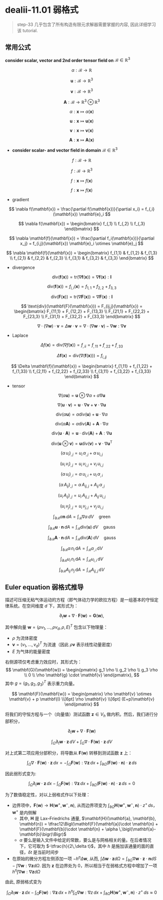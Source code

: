 # dealii-11.01 弱格式

> step-33 几乎包含了所有构造有限元求解器需要掌握的内容, 因此详细学习该 tutorial.

## 常用公式

**consider scalar, vector and 2nd order tensor field on** $\mathcal{B} \in \mathbb{R}^3$

$$
\alpha : \mathcal{B} \to \mathbb{R}
$$

$$
\mathbf{u} : \mathcal{B} \to \mathbb{R}^3
$$

$$
\mathbf{v} : \mathcal{B} \to \mathbb{R}^3
$$

$$
\mathbf{A} : \mathcal{B} \to \mathbb{R}^3 \otimes \mathbb{R}^3
$$

$$
\alpha : \mathbf{x} \mapsto \alpha \left( \mathbf{x} \right)
$$

$$
\mathbf{u} : \mathbf{x} \mapsto \mathbf{u} \left( \mathbf{x} \right)
$$

$$
\mathbf{v} : \mathbf{x} \mapsto \mathbf{v} \left( \mathbf{x} \right)
$$

$$
\mathbf{A} : \mathbf{x} \mapsto \mathbf{A} \left( \mathbf{x} \right)
$$


- **consider scalar- and vector field in domain** $\mathcal{B} \in \mathbb{R}^3$

$$
f : \mathcal{B} \to \mathbb{R}
$$

$$
f : \mathcal{B} \to \mathbb{R}^3
$$

$$
f : \mathbf{x} \mapsto f \left( \mathbf{x} \right)
$$

$$
f : \mathbf{x} \mapsto f \left( \mathbf{x} \right)
$$


* gradient

$$
\nabla f(\mathbf{x}) = \frac{\partial f(\mathbf{x})}{\partial x_i} = f_{,i}(\mathbf{x}) \mathbf{e}_i
$$

$$
\nabla f(\mathbf{x}) =
\begin{bmatrix}
    f_{,1} \\
    f_{,2} \\
    f_{,3}
\end{bmatrix}
$$

$$
\nabla \mathbf{f}(\mathbf{x}) = \frac{\partial f_i(\mathbf{x})}{\partial x_j} = f_{i,j}(\mathbf{x}) \mathbf{e}_i \otimes \mathbf{e}_j
$$

$$
\nabla \mathbf{f}(\mathbf{x}) =
\begin{bmatrix}
    f_{1,1} & f_{1,2} & f_{1,3} \\
    f_{2,1} & f_{2,2} & f_{2,3} \\
    f_{3,1} & f_{3,2} & f_{3,3}
\end{bmatrix}
$$

* divergence

$$
\text{div}(\mathbf{f}(\mathbf{x})) = \text{tr}(\nabla \mathbf{f}(\mathbf{x})) = \nabla \mathbf{f}(\mathbf{x}) : \mathbf{I}
$$

$$
\text{div}(\mathbf{f}(\mathbf{x})) = f_{i,i}(\mathbf{x}) = f_{1,1} + f_{2,2} + f_{3,3}
$$

$$
\text{div}(\mathbf{F}(\mathbf{x})) = \text{tr}(\nabla \mathbf{F}(\mathbf{x})) = \nabla \mathbf{F}(\mathbf{x}) : \mathbf{I}
$$

$$
\text{div}(\mathbf{F}(\mathbf{x})) = F_{ij,j}(\mathbf{x}) =
\begin{bmatrix}
    F_{11,1} + F_{12,2} + F_{13,3} \\
    F_{21,1} + F_{22,2} + F_{23,3} \\
    F_{31,1} + F_{32,2} + F_{33,3}
\end{bmatrix}
$$

$$
\nabla \cdot (\nabla \mathbf{w}) \cdot \mathbf{v} = \Delta \mathbf{w} \cdot \mathbf{v} = \nabla \cdot (\nabla \mathbf{w} \cdot \mathbf{v}) - \nabla \mathbf{w} : \nabla \mathbf{v}
$$

* Laplace

$$
\Delta f(\mathbf{x}) = \text{div}(\nabla f(\mathbf{x})) = f_{,ii} = f_{,11} + f_{,22} + f_{,33}
$$

$$
\Delta \mathbf{f}(\mathbf{x}) = \text{div}(\nabla (\mathbf{f}(\mathbf{x}))) = f_{i,jj}
$$

$$
\Delta \mathbf{f}(\mathbf{x}) =
\begin{bmatrix}
    f_{1,11} + f_{1,22} + f_{1,33} \\
    f_{2,11} + f_{2,22} + f_{2,33} \\
    f_{3,11} + f_{3,22} + f_{3,33}
\end{bmatrix}
$$

* tensor

$$
\nabla (\alpha \mathbf{u}) = \mathbf{u} \otimes \nabla \alpha + \alpha \nabla \mathbf{u}
$$

$$
\nabla (\mathbf{u} \cdot \mathbf{v}) = \mathbf{u} \cdot \nabla \mathbf{v} + \mathbf{v} \cdot \nabla \mathbf{u}
$$

$$
\text{div} (\alpha \mathbf{u}) = \alpha \text{div}(\mathbf{u}) + \mathbf{u} \cdot \nabla \alpha
$$

$$
\text{div} (\alpha \mathbf{A}) = \alpha \text{div}(\mathbf{A}) + \mathbf{A} \cdot \nabla \alpha
$$

$$
\text{div} (\mathbf{u} \cdot \mathbf{A}) = \mathbf{u} \cdot \text{div}(\mathbf{A}) + \mathbf{A} : \nabla \mathbf{u}
$$

$$
\text{div} (\mathbf{u} \otimes \mathbf{v}) = \mathbf{u} \text{div}(\mathbf{v}) + \mathbf{v} \cdot \nabla \mathbf{u}^{\text{T}}
$$

$$
\left( \alpha \, u_i \right)_{,j} = u_i \, \alpha_{,j} + \alpha \, u_{i,j}
$$

$$
\left( u_i \, v_i \right)_{,j} = u_i \, v_{i,j} + v_i \, u_{i,j}
$$

$$
\left( \alpha \, u_i \right)_{,i} = \alpha \, u_{i,i} + u_i \, \alpha_{,i}
$$

$$
\left( \alpha \, A_{ij} \right)_{,j} = \alpha \, A_{ij,j} + A_{ij} \, \alpha_{,j}
$$

$$
\left( u_i \, A_{ij} \right)_{,j} = u_i \, A_{ij,j} + A_{ij} \, u_{i,j}
$$

$$
\left( u_i \, v_j \right)_{,j} = u_i \, v_{j,j} + v_j \, u_{i,j}
$$



$$
\int_{\partial \mathcal{B}} \alpha \mathbf{n} \, dA = \int_{\mathcal{B}} \nabla \alpha \, dV \quad \text{green}
$$

$$
\int_{\partial \mathcal{B}} \mathbf{u} \cdot \mathbf{n} \, dA = \int_{\mathcal{B}} \text{div}(\mathbf{u}) \, dV \quad \text{gauss}
$$

$$
\int_{\partial \mathcal{B}} \mathbf{A} \cdot \mathbf{n} \, dA = \int_{\mathcal{B}} \text{div}(\mathbf{A}) \, dV \quad \text{gauss}
$$

$$
\int_{\partial \mathcal{B}} \alpha \, n_i \, \mathrm{d}A = \int_{\mathcal{B}} \alpha_{,i} \, \mathrm{d}V
$$

$$
\int_{\partial \mathcal{B}} u_i \, n_i \, \mathrm{d}A = \int_{\mathcal{B}} u_{i,i} \, \mathrm{d}V
$$

$$
\int_{\partial \mathcal{B}} A_{ij} \, n_j \, \mathrm{d}A = \int_{\mathcal{B}} A_{ij,j} \, \mathrm{d}V
$$





## Euler equation 弱格式推导

描述可压缩无粘气体运动的方程（即气体动力学的欧拉方程）是一组基本的守恒定律系统。在空间维度 $d$ 下，其形式为：

$$
\partial_t \mathbf{w} + \nabla \cdot \mathbf{F}(\mathbf{w}) = \mathbf{G}(\mathbf{w}),
$$

其中解向量 $\mathbf{w} = (\rho v_1, \ldots, \rho v_d, \rho, E)^T$ 包含以下物理量：  
- $\rho$ 为流体密度  
- $\mathbf{v} = (v_1, \ldots, v_d)^T$ 为流速（因此 $\rho\mathbf{v}$ 表示线性动量密度）  
- $E$ 为气体的能量密度 

右侧源项仅考虑重力效应时，其形式为：
$$
\mathbf{G}(\mathbf{w}) = 
\begin{pmatrix}
g_1 \rho \\
g_2 \rho \\
g_3 \rho \\
0 \\
\rho \mathbf{g} \cdot \mathbf{v}
\end{pmatrix},
$$
其中 $g = (g_1, g_2, g_3)^T$ 表示重力向量。

$$
\mathbf{F}(\mathbf{w}) = 
\begin{pmatrix}
\rho \mathbf{v} \otimes \mathbf{v} + p \mathbf{I} \\[6pt]
\rho \mathbf{v} \\[6pt]
(E+p)\mathbf{v}
\end{pmatrix}
$$

将我们的守恒方程与一个（向量值）测试函数 $\mathbf{z} \in V_h$ 做内积。然后，我们进行分部积分，

$$
\partial_t \mathbf{w} + \nabla \cdot \mathbf{F}(\mathbf{w}) 
$$

$$
\int_{\Omega} \partial_t \mathbf{w} \cdot \mathbf{z} \, dV + \int_{\Omega} \nabla \cdot \mathbf{F}(\mathbf{w}) \cdot \mathbf{z} \, dV
$$

对上式第二项应用分部积分，将导数从 $\mathbf{F}(\mathbf{w})$ 转移到测试函数 $\mathbf{z}$ 上：

$$
\int_{\Omega} \nabla \cdot \mathbf{F}(\mathbf{w}) \cdot \mathbf{z} \, dx =- \int_{\Omega} \mathbf{F}(\mathbf{w}) : \nabla \mathbf{z} \, dx+ \int_{\partial \Omega} (\mathbf{F}(\mathbf{w}) \cdot \mathbf{n}) \cdot \mathbf{z} \, ds
$$

因此弱形式变为: 

$$
\int_{\Omega} \partial_t \mathbf{w} \cdot \mathbf{z} \, dx- \int_{\Omega} \mathbf{F}(\mathbf{w}) : \nabla \mathbf{z} \, dx+ \int_{\partial \Omega} (\mathbf{F}(\mathbf{w}) \cdot \mathbf{n}) \cdot \mathbf{z} \, ds = 0
$$

为了数值稳定性，对以上弱格式作以下处理：

* 边界项中，$\mathbf{F}(\mathbf{w})\rightarrow \mathbf{H}(\mathbf{w}^+,\mathbf{w}^-, \mathbf{n})$, 从而边界项变为 $\int_{\partial \Omega} \mathbf{H}(\mathbf{w}^+, \mathbf{w}^-, \mathbf{n}) \cdot z^+ \, ds$， $\mathbf{w}^+$ 是内侧解
	* 其中, $\mathbf{H}$ 是 Lax–Friedrichs 通量, $\mathbf{H}(\mathbf{a}, \mathbf{b}, \mathbf{n})
= \tfrac12\Bigl(\mathbf{F}(\mathbf{a})\cdot \mathbf{n} + \mathbf{F}(\mathbf{b})\cdot \mathbf{n} + \alpha \,\bigl(\mathbf{a}-\mathbf{b}\bigr)\Bigr)$
	* $\alpha$ 要么是输入文件中给定的常数，要么是与网格相关的量。在后者情况下，它可取为 $-\tfrac{h}{2\,\delta t}$，其中 $h$ 是施加该通量的面的直径，$\delta t$ 是当前时间步
* 在原始的微分方程左侧添加一项 $-h^\eta \Delta \mathbf{w}$, 从而, $\int \Delta \mathbf{w} \cdot \mathbf{z} d\Omega =\int_{\partial \Omega} \nabla \mathbf{w}\cdot \mathbf{z} \cdot \mathbf{n} dS - \int \nabla \mathbf{w} : \nabla \mathbf{z}d\Omega$. 因为 $\mathbf{z}$ 在边界处为 0，所以相当于在弱格式方程中增加了一项 $h^\eta \int \nabla \mathbf{w} : \nabla \mathbf{z}d\Omega$

由此, 原弱格式变为

$$
\int_{\Omega} \partial_t \mathbf{w} \cdot \mathbf{z} \, dx - \int_{\Omega} \mathbf{F}(\mathbf{w}) : \nabla \mathbf{z} \, dx + h^\eta \int_{\Omega} \nabla \mathbf{w} : \nabla z \, dx + \int_{\partial \Omega} \mathbf{H}(\mathbf{w}^+, \mathbf{w}^-, \mathbf{n}) \cdot z^+ \, ds \approx 0
$$








<!--stackedit_data:
eyJoaXN0b3J5IjpbLTEzMzY4OTA0OTksMTE5MTM4MTcyNSwtMz
I2MTgwMjA2LC05OTQwMTc5NTUsLTE5NDg2MjQ2OTcsLTE4NjUw
NDUzNTgsMTgxMzU1NDM3MCwzOTA1Mzc2ODIsMTcxNTY1NjcyOC
wtNjY5NzQ3MDQ3LC0xNzM4OTY1OTc4XX0=
-->